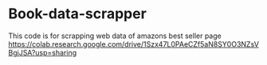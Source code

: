 # Book-data-scrapper
This code is for scrapping web data of amazons best seller page
https://colab.research.google.com/drive/1Szx47L0PAeCZf5aN8SY0O3NZsVBgjJSA?usp=sharing
